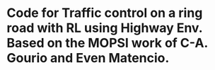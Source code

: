 # Code for Traffic control on a ring road with RL using Highway Env. Based on the MOPSI work of C-A. Gourio and Even Matencio.
